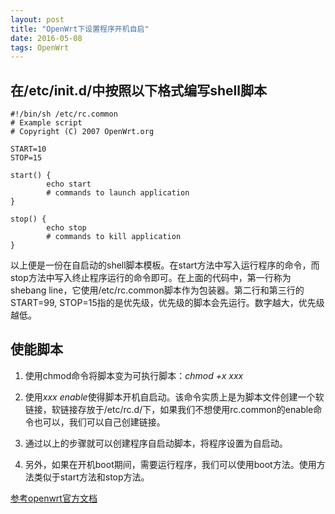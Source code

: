 ```yaml
---
layout: post
title: "OpenWrt下设置程序开机自启"
date: 2016-05-08
tags: OpenWrt
---
```


## 在/etc/init.d/中按照以下格式编写shell脚本

    #!/bin/sh /etc/rc.common
    # Example script
    # Copyright (C) 2007 OpenWrt.org
     
    START=10
    STOP=15
     
    start() {        
            echo start
            # commands to launch application
    }                 
     
    stop() {          
            echo stop
            # commands to kill application 
    }

以上便是一份在自启动的shell脚本模板。在start方法中写入运行程序的命令，而stop方法中写入终止程序运行的命令即可。在上面的代码中，第一行称为shebang line，它使用/etc/rc.common脚本作为包装器。第二行和第三行的START=99, STOP=15指的是优先级，优先级的脚本会先运行。数字越大，优先级越低。

## 使能脚本
1. 使用chmod命令将脚本变为可执行脚本：*chmod +x xxx*
2. 使用*xxx enable*使得脚本开机自启动。该命令实质上是为脚本文件创建一个软链接，软链接存放于/etc/rc.d/下，如果我们不想使用rc.common的enable命令也可以，我们可以自己创建链接。
3. 通过以上的步骤就可以创建程序自启动脚本，将程序设置为自启动。

3. 另外，如果在开机boot期间，需要运行程序，我们可以使用boot方法。使用方法类似于start方法和stop方法。


[参考openwrt官方文档](http://wiki.openwrt.org/doc/techref/initscripts)